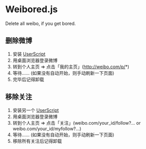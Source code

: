 # Weibored.js
Delete all weibo, if you get bored.

## 删除微博
1. 安装 [UserScript](https://greasyfork.org/en/scripts/14709-weibored-js)
2. 用桌面浏览器登录微博
3. 转到个人主页 => 点击「我的主页」(http://weibo.com/p/*) 
4. 等待...... (如果没有自动开始，则手动刷新一下页面)
5. 完毕后记得卸载

## 移除关注
1. 安装另一个 [UserScript](https://greasyfork.org/en/scripts/23778-weibored-js)
2. 用桌面浏览器登录微博
3. 转到个人主页 => 点击「关注」(weibo.com/your_id/follow?... or weibo.com/your_id/myfollow?...)
4. 等待...... (如果没有自动开始，则手动刷新一下页面)
5. 移除所有关注后记得卸载
